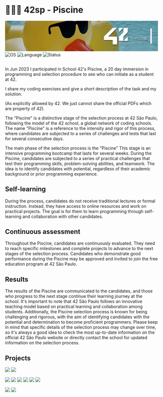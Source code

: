 # 🏊🏽‍♂️ 42sp - Piscine

<picture>
	<img alt="piscine" src="img/42_piscine.png">
</picture>
<picture >
	<img alt="OS" src="https://img.shields.io/badge/Linux-OS?&label=OS&labelColor=gray&color=dodgerblue">
</picture>
<picture >
	<img alt="Language" src="https://img.shields.io/badge/Shell-Language?&label=Language&labelColor=gray&color=dodgerblue">
</picture>
<picture >
	<img alt="Status" src="https://img.shields.io/badge/Completed-Status?&label=Status&labelColor=gray&color=green">
</picture>

##

In Jun 2023 I participated in School 42's Piscine, a 20 day immersion in programming and selection procedure to see who can initiate as a student at 42.

I share my coding exercises and give a short description of the task and my solution.

(As explicitly allowed by 42. We just cannot share the official PDFs which are property of 42).

The "Piscine" is a distinctive stage of the selection process at 42 São Paulo, following the model of the 42 school, a global network of coding schools. The name "Piscine" is a reference to the intensity and rigor of this process, where candidates are subjected to a series of challenges and tests that last for several consecutive days.

The main phase of the selection process is the "Piscine" This stage is an intensive programming bootcamp that lasts for several weeks. During the Piscine, candidates are subjected to a series of practical challenges that test their programming skills, problem-solving abilities, and teamwork. The idea is to identify candidates with potential, regardless of their academic background or prior programming experience.

## Self-learning

During the process, candidates do not receive traditional lectures or formal instruction. Instead, they have access to online resources and work on practical projects. The goal is for them to learn programming through self-learning and collaboration with other candidates.

## Continuous assessment

Throughout the Piscine, candidates are continuously evaluated. They need to reach specific milestones and complete projects to advance to the next stages of the selection process. Candidates who demonstrate good performance during the Piscine may be approved and invited to join the free education program at 42 São Paulo.

## Results

The results of the Piscine are communicated to the candidates, and those who progress to the next stage continue their learning journey at the school. It's important to note that 42 São Paulo follows an innovative teaching model based on practical learning and collaboration among students. Additionally, the Piscine selection process is known for being challenging and rigorous, with the aim of identifying candidates with the potential and determination to become proficient programmers. Please keep in mind that specific details of the selection process may change over time, so it's always a good idea to check the most up-to-date information on the official 42 São Paulo website or directly contact the school for updated information on the selection process.

## Projects

[![](https://img.shields.io/badge/Project-shell_00-skyblue?style=for-the-badge&&logo=42)](https://github.com/willtrigo/42_piscine/tree/main/shell/shell_00)
[![](https://img.shields.io/badge/Project-shell_01-skyblue?style=for-the-badge&&logo=42)](https://github.com/willtrigo/42_piscine/tree/main/shell/shell_01)

[![](https://img.shields.io/badge/Project-c_00-skyblue?style=for-the-badge&&logo=42)](https://github.com/willtrigo/42_piscine/tree/main/c/c_00)
[![](https://img.shields.io/badge/Project-c_01-skyblue?style=for-the-badge&&logo=42)](https://github.com/willtrigo/42_piscine/tree/main/c/c_01)
[![](https://img.shields.io/badge/Project-c_02-skyblue?style=for-the-badge&&logo=42)](https://github.com/willtrigo/42_piscine/tree/main/c/c_02)
[![](https://img.shields.io/badge/Project-c_03-skyblue?style=for-the-badge&&logo=42)](https://github.com/willtrigo/42_piscine/tree/main/c/c_03)
[![](https://img.shields.io/badge/Project-c_04-skyblue?style=for-the-badge&&logo=42)](https://github.com/willtrigo/42_piscine/tree/main/c/c_04)
[![](https://img.shields.io/badge/Project-c_06-skyblue?style=for-the-badge&&logo=42)](https://github.com/willtrigo/42_piscine/tree/main/c/c_06)

[![](https://img.shields.io/badge/Project-rush01-skyblue?style=for-the-badge&&logo=42)](https://github.com/willtrigo/42_piscine/tree/main/rush/rush01)
[![](https://img.shields.io/badge/Project-rush02-skyblue?style=for-the-badge&&logo=42)](https://github.com/willtrigo/42_piscine/tree/main/rush/rush02)

